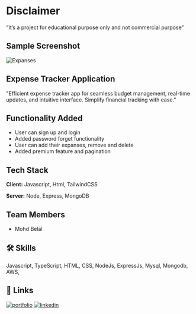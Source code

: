 
# Disclaimer

“It’s a project for educational purpose only and not commercial purpose”

## Sample Screenshot
![Expanses](https://github.com/belal0438/ExpensesTrackerUsingMongoose/assets/115520312/96ad7247-504c-426b-a805-6400178420bc)
## Expense Tracker Application
"Efficient expense tracker app for seamless budget management, real-time updates, and intuitive interface. Simplify financial tracking with ease."
## Functionality Added
 - User can sign up and login
 - Added password forget functionality
 - User can add their expanses, remove and delete
 -  Added premium feature and pagination
## Tech Stack

**Client:** Javascript, Html, TailwindCSS

**Server:** Node, Express, MongoDB


## Team Members
- Mohd Belal
## 🛠 Skills
Javascript, TypeScript, HTML, CSS, NodeJs, ExpressJs, Mysql, Mongodb, AWS, 


## 🔗 Links
[![portfolio](https://img.shields.io/badge/my_portfolio-000?style=for-the-badge&logo=ko-fi&logoColor=white)](https://mohd-belal.netlify.app/)
[![linkedin](https://img.shields.io/badge/linkedin-0A66C2?style=for-the-badge&logo=linkedin&logoColor=white)](https://www.linkedin.com/in/md-belal-68203a23b/)


